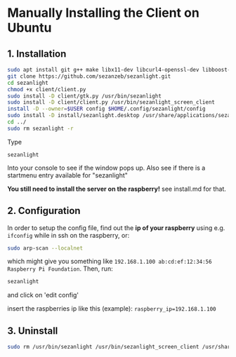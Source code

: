 # Manually Installing the Client on Ubuntu

## 1. Installation

```Bash
sudo apt install git g++ make libx11-dev libcurl4-openssl-dev libboost-dev
git clone https://github.com/sezanzeb/sezanlight.git
cd sezanlight
chmod +x client/client.py
sudo install -D client/gtk.py /usr/bin/sezanlight
sudo install -D client/client.py /usr/bin/sezanlight_screen_client
install -D --owner=$USER config $HOME/.config/sezanlight/config
sudo install -D install/sezanlight.desktop /usr/share/applications/sezanlight.desktop
cd ../
sudo rm sezanlight -r
```

Type

```
sezanlight
```

Into your console to see if the window pops up. Also see if there is a startmenu entry available for "sezanlight"

**You still need to install the server on the raspberry!** see install.md for that.

## 2. Configuration

In order to setup the config file, find out the **ip of your raspberry** using e.g. `ifconfig` while in ssh on the raspberry, or:

```Bash
sudo arp-scan --localnet
```

which might give you something like `192.168.1.100 ab:cd:ef:12:34:56 Raspberry Pi Foundation`. Then, run:

```Bash
sezanlight
```

and click on 'edit config'

insert the raspberries ip like this (example): `raspberry_ip=192.168.1.100`

## 3. Uninstall

```Bash
sudo rm /usr/bin/sezanlight /usr/bin/sezanlight_screen_client /usr/share/applications/sezanlight.desktop ~/.config/sezanlight -r
```